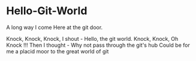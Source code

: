 Hello-Git-World
===============

A long way I come 
Here at the git door. 

Knock, 
Knock, 
Knock, I shout - Hello, the git world.
Knock,
Knock, Oh Knock !!!
Then I thought - Why not pass
through the git's hub 
Could be for me 
a placid moor to the great world of git
